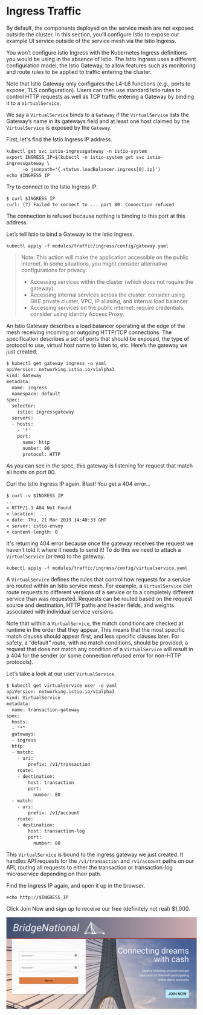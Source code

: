 # Ingress Traffic

By default, the components deployed on the service mesh are not exposed outside the cluster. In this section, you’ll configure Istio to expose our example UI service outside of the service mesh via the Istio Ingress.

You won’t configure Istio Ingress with the Kubernetes Ingress definitions you would be using in the absence of Istio. The Istio Ingress uses a different configuration model, the Istio Gateway, to allow features such as monitoring and route rules to be applied to traffic entering the cluster.

Note that Istio Gateway only configures the L4-L6 functions (e.g., ports to expose, TLS configuration). Users can then use standard Istio rules to control HTTP requests as well as TCP traffic entering a Gateway by binding it to a `VirtualService`.

We say a `VirtualService` binds to a `Gateway` if the `VirtualService` lists the Gateway’s name in its gateways field and at least one host claimed by the `VirtualService` is exposed by the `Gateway`.

First, let's find the Istio Ingress IP address.

```shell
kubectl get svc istio-ingressgateway -n istio-system
export INGRESS_IP=$(kubectl -n istio-system get svc istio-ingressgateway \
      -o jsonpath='{.status.loadBalancer.ingress[0].ip}')
echo $INGRESS_IP
```

Try to connect to the Istio Ingress IP.

```shell
$ curl $INGRESS_IP
curl: (7) Failed to connect to ... port 80: Connection refused
```

The connection is refused because nothing is binding to this port at this address.

Let’s tell Istio to bind a Gateway to the Istio Ingress.

```shell
kubectl apply -f modules/traffic/ingress/config/gateway.yaml
```

> Note: This action will make the application accessible on the public internet. In some situations, you might consider alternative configurations for privacy:
>
> - Accessing services within the cluster (which does not require the gateway).
> - Accessing internal services across the cluster: consider using GKE private cluster, VPC, IP aliasing, and internal load balancer.
> - Accessing services on the public internet: require credentials, consider using Identity Access Proxy.
>

An Istio Gateway describes a load balancer operating at the edge of the mesh receiving incoming or outgoing HTTP/TCP connections. The specification describes a set of ports that should be exposed, the type of protocol to use, virtual host name to listen to, etc. Here’s the gateway we just created.

```shell
$ kubectl get gateway ingress -o yaml
apiVersion: networking.istio.io/v1alpha3
kind: Gateway
metadata:
  name: ingress
  namespace: default
spec:
  selector:
    istio: ingressgateway
  servers:
  - hosts:
    - '*'
    port:
      name: http
      number: 80
      protocol: HTTP
```

As you can see in the spec, this gateway is listening for request that match all hosts on port 80.

Curl the Istio Ingress IP again. Blast! You get a 404 error...

```shell
$ curl -v $INGRESS_IP
...
< HTTP/1.1 404 Not Found
< location: ...
< date: Thu, 21 Mar 2019 14:40:33 GMT
< server: istio-envoy
< content-length: 0
```

It's returning 404 error because once the gateway receives the request we haven’t told it where it needs to send it! To do this we need to attach a `VirtualService` (or two) to the gateway.

```shell
kubectl apply -f modules/traffic/ingress/config/virtualservice.yaml
```

A `VirtualService` defines the rules that control how requests for a service are routed within an Istio service mesh. For example, a `VirtualService` can route requests to different versions of a service or to a completely different service than was requested. Requests can be routed based on the request source and destination, HTTP paths and header fields, and weights associated with individual service versions.

Note that within a `VirtualService`, the match conditions are checked at runtime in the order that they appear. This means that the most specific match clauses should appear first, and less specific clauses later. For safety, a “default” route, with no match conditions, should be provided; a request that does not match any condition of a `VirtualService` will result in a 404 for the sender (or some connection refused error for non-HTTP protocols).

Let’s take a look at our user `VirtualService`.

```shell
$ kubectl get virtualservice user -o yaml
apiVersion: networking.istio.io/v1alpha3
kind: VirtualService
metadata:
  name: transaction-gateway
spec:
  hosts:
  - "*"
  gateways:
  - ingress
  http:
  - match:
    - uri:
        prefix: /v1/transaction
    route:
    - destination:
        host: transaction
        port:
          number: 80
  - match:
    - uri:
        prefix: /v1/account
    route:
    - destination:
        host: transaction-log
        port:
          number: 80
```

This `VirtualService` is bound to the ingress gateway we just created. It handles API requests for the `/v1/transaction` and `/v1/account` paths on our API, routing all requests to either the transaction or transaction-log microservice depending on their path.

Find the Ingress IP again, and open it up in the browser.

```shell
echo http://$INGRESS_IP
```

Click Join Now and sign up to receive our free (definitely not real) $1,000.

![Banking App Home Screen](/assets/banking-app-home.png)
